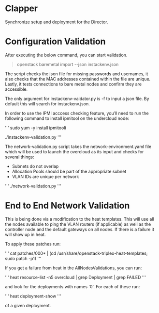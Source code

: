 Clapper
=======

Synchronize setup and deployment for the Director.

Configuration Validation
========================

After executing the below command, you can start validation.

> openstack baremetal import --json instackenv.json

The script checks the json file for missing passwords and usernames, it also 
checks that the MAC addresses contained within the file are unique. 
Lastly, it tests connections to bare metal nodes and confirm they are accessible.

The only argument for instackenv-vaidator.py is -f to input a json file.
By default this will search for instackenv.json. 

In order to use the IPMI acccess checking feature, you’ll need to run the following
command to install ipmitool on the undercloud node:

'''
 sudo yum -y install ipmitooli

 ./instackenv-validation.py
'''

The network-validation.py script takes the network-environment.yaml file which 
will be used to launch the overcloud as its input and checks for several things:
- Subnets do not overlap
- Allocation Pools should be part of the appropriate subnet
- VLAN IDs are unique per network

'''
 ./network-validation.py
'''

End to End Network Validation
=============================

This is being done via a modification to the heat templates.  This will use all
the nodes available to ping the VLAN routers (if applicable) as well as the
controller node and the default gateways on all nodes.  If there is a failure
it will show up in heat.

To apply these patches run:

'''
 cat patches/000* | (cd /usr/share/openstack-tripleo-heat-templates; sudo patch -p1)
'''

If you get a failure from heat in the AllNodesValidations, you can run:

'''
 heat resource-list -n5 overcloud | grep Deployment | grep FAILED
'''

and look for the deployments with names '0'.  For each of these run:

'''
 heat deployment-show <uuid>
'''

of a given deployment.

